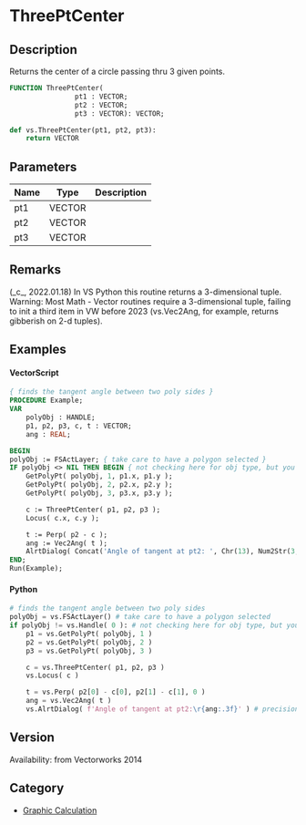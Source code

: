 # ThreePtCenter

## Description
Returns the center of a circle passing thru 3 given points.

```pascal
FUNCTION ThreePtCenter(
				pt1 : VECTOR;
				pt2 : VECTOR;
				pt3 : VECTOR): VECTOR;
```

```python
def vs.ThreePtCenter(pt1, pt2, pt3):
    return VECTOR
```

## Parameters
|Name|Type|Description|
|---|---|---|
|pt1|VECTOR|   |
|pt2|VECTOR|   |
|pt3|VECTOR|   |

## Remarks
(\_c\_, 2022.01.18) In VS Python this routine returns a 3-dimensional tuple. Warning: Most Math - Vector routines require a 3-dimensional tuple, failing to init a third item in VW before 2023 (vs.Vec2Ang, for example, returns gibberish on 2-d tuples).

## Examples
#### VectorScript ####
```pascal
{ finds the tangent angle between two poly sides }
PROCEDURE Example;
VAR
    polyObj : HANDLE;
    p1, p2, p3, c, t : VECTOR;
    ang : REAL;

BEGIN
polyObj := FSActLayer; { take care to have a polygon selected }
IF polyObj <> NIL THEN BEGIN { not checking here for obj type, but you should }
    GetPolyPt( polyObj, 1, p1.x, p1.y );
    GetPolyPt( polyObj, 2, p2.x, p2.y );
    GetPolyPt( polyObj, 3, p3.x, p3.y );

    c := ThreePtCenter( p1, p2, p3 );
    Locus( c.x, c.y );

    t := Perp( p2 - c );
    ang := Vec2Ang( t );
    AlrtDialog( Concat('Angle of tangent at pt2: ', Chr(13), Num2Str(3, ang)) ); 
END;
Run(Example);
```
#### Python ####
```python
# finds the tangent angle between two poly sides
polyObj = vs.FSActLayer() # take care to have a polygon selected
if polyObj != vs.Handle( 0 ): # not checking here for obj type, but you should
    p1 = vs.GetPolyPt( polyObj, 1 ) 
    p2 = vs.GetPolyPt( polyObj, 2 )
    p3 = vs.GetPolyPt( polyObj, 3 ) 

    c = vs.ThreePtCenter( p1, p2, p3 )
    vs.Locus( c )

    t = vs.Perp( p2[0] - c[0], p2[1] - c[1], 0 ) 
    ang = vs.Vec2Ang( t )
    vs.AlrtDialog( f'Angle of tangent at pt2:\r{ang:.3f}' ) # precision = 3, coercing float
```

## Version
Availability: from Vectorworks 2014

## Category
* [Graphic Calculation](../Categories/Graphic%20Calculation.md)

